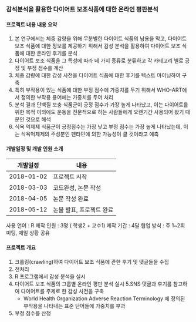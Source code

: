 ### 감석분석을 활용한 다이어트 보조식품에 대한 온라인 평판분석


#### 프로젝트 내용 내용 요약

1. 본 연구에서는 체중 감량을 위해 무분별한 다이어트 식품의 남용을 막고, 다이어트 보조 식품에 대한 정보를 제공하기 위해서 감성 분석을 활용하여 다이어트 보조 식품에 대한 온라인 후기를 분석
2. 다이어트 보조 식품을 그 특성에 따라 네 가지 종류로 분류하고 각 카테고리 별로 긍정 및 부정 점수를 계산
3. 체중 감량에 대한 감성 사전을 다이어트 식품에 대한 후기를 텍스트 마이닝하여 구축
4. 특히 부작용이 있는 식품에 대한 부정 점수에 가중치를 두기 위해서 WHO-ART에서 정의한 부작용 용어에는 가중치를 두어 처리
5. 분석 결과 단백질 보충 식품군이 긍정 점수가 가장 높게 나타났고, 이는 다이어트를 위한 목적 이외에도 운동을 전문적으로 하는 사람들에게 오랜기간 사용되어 왔기 때문인 것으로 해석
6. 식욕 억제제 식품군이 긍정점수는 가장 낮고 부정 점수는 가장 높게 나타났는데, 이는 식욕억제제의 주성분인 펜타민에 의한 가능성이 클 것이라고 예측

#### 개발일정 및 개발 인원 소개

개발일정 |  내용  
:---: | ---  
2018-01-02 | 프로젝트 시작
2018-03-03 | 코드완성, 논문 작성
2018-04-05 | 논문 작성 완료
2018-05-12 | 논물 발표, 프로젝트 완료

사용 언어 : R
제작 인원 : 3명 ( 학생2 + 교수1) 
제작 기간 : 4달
협업 방식 : 주 1~2회 미팅, 매일 상황 공유

#### 프로젝트 개요
1. 크롤링(crawling)하여 다이어트 보조 식품에 관한 후기 및 댓글들을 수집
2. 전처리
3. R 프로그램에서 감성 분석을 실시
4. 다이어트 보조 식품의 그룹별 온라인 평판 분석 실시
5.SNS 댓글과 후기를 참고하여 다이어트를 주제로 한 감성 사전을 구축
   * World Health Organization Adverse Reaction Terminology 에 정의된 부작용을 나타내는 표준 단어들에 가중치를 부과
6. 부정 점수를 산정







 
